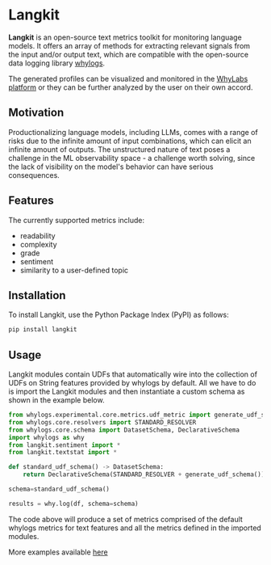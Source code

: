 # Langkit
**Langkit** is an open-source text metrics toolkit for monitoring language models. It offers an array of methods for extracting relevant signals from the input and/or output text, which are compatible with the open-source data logging library [whylogs](https://whylogs.readthedocs.io/en/latest).

The generated profiles can be visualized and monitored in the [WhyLabs platform](https://whylabs.ai/) or they can be further analyzed by the user on their own accord.

## Motivation

Productionalizing language models, including LLMs, comes with a range of risks due to the infinite amount of input combinations, which can elicit an infinite amount of outputs. The unstructured nature of text poses a challenge in the ML observability space - a challenge worth solving, since the lack of visibility on the model's behavior can have serious consequences.

## Features

The currently supported metrics include:
- readability
- complexity
- grade
- sentiment
- similarity to a user-defined topic

## Installation

To install Langkit, use the Python Package Index (PyPI) as follows:
```bash
pip install langkit
```

## Usage

Langkit modules contain UDFs that automatically wire into the collection of UDFs on String features provided by whylogs by default. All we have to do is import the Langkit modules and then instantiate a custom schema as shown in the example below.

```python 
from whylogs.experimental.core.metrics.udf_metric import generate_udf_schema
from whylogs.core.resolvers import STANDARD_RESOLVER
from whylogs.core.schema import DatasetSchema, DeclarativeSchema
import whylogs as why
from langkit.sentiment import *
from langkit.textstat import *

def standard_udf_schema() -> DatasetSchema:
    return DeclarativeSchema(STANDARD_RESOLVER + generate_udf_schema())

schema=standard_udf_schema()

results = why.log(df, schema=schema)

```
The code above will produce a set of metrics comprised of the default whylogs metrics for text features and all the metrics defined in the imported modules.

More examples available [here](https://github.com/whylabs/LanguageToolkit/tree/main/examples)
